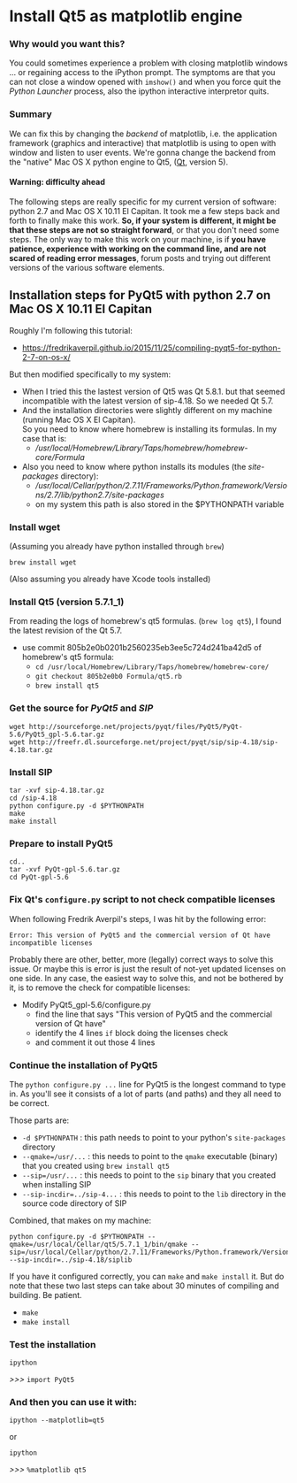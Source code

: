 # Install Qt5 as matplotlib engine

### Why would you want this?

You could sometimes experience a problem with closing matplotlib windows ... or regaining access to the iPython prompt. The symptoms are that you can not close a window opened with `imshow()` and when you force quit the _Python Launcher_ process, also the ipython interactive interpretor quits.

### Summary

We can fix this by changing the *backend* of matplotlib, i.e. the application framework (graphics and interactive) that matplotlib is using to open with window and listen to user events. We're gonna change the backend from the "native" Mac OS X python engine to Qt5, ([Qt](https://www.qt.io), version 5).

#### Warning: difficulty ahead

The following steps are really specific for my current version of software: python 2.7 and Mac OS X 10.11 El Capitan. It took me a few steps back and forth to finally make this work. **So, if your system is different, it might be that these steps are not so straight forward**, or that you don't need some steps. The only way to make this work on your machine, is if **you have patience, experience with working on the command line, and are not scared of reading error messages**, forum posts and trying out different versions of the various software elements. 

## Installation steps for PyQt5 with python 2.7 on Mac OS X 10.11 El Capitan

Roughly I'm following this tutorial:

- https://fredrikaverpil.github.io/2015/11/25/compiling-pyqt5-for-python-2-7-on-os-x/

But then modified specifically to my system:

- When I tried this the lastest version of Qt5 was Qt 5.8.1. but that seemed incompatible with the latest version of sip-4.18. So we needed Qt 5.7.
- And the installation directories were slightly different on my machine (running Mac OS X El Capitan).  
  So you need to know where homebrew is installing its formulas. In my case that is:
  - */usr/local/Homebrew/Library/Taps/homebrew/homebrew-core/Formula*
- Also you need to know where python installs its modules (the *site-packages* directory):
  - */usr/local/Cellar/python/2.7.11/Frameworks/Python.framework/Versions/2.7/lib/python2.7/site-packages*
  - on my system this path is also stored in the $PYTHONPATH variable

### Install wget

(Assuming you already have python installed through `brew`)

`brew install wget`

(Also assuming you already have Xcode tools installed)

### Install Qt5 (version 5.7.1_1)

From reading the logs of homebrew's qt5 formulas. (`brew log qt5`), I found the latest revision of the Qt 5.7. 

- use commit 805b2e0b0201b2560235eb3ee5c724d241ba42d5 of homebrew's qt5 formula:
  - `cd /usr/local/Homebrew/Library/Taps/homebrew/homebrew-core/`
  - `git checkout 805b2e0b0 Formula/qt5.rb`
  - `brew install qt5`

### Get the source for *PyQt5* and *SIP*

```
wget http://sourceforge.net/projects/pyqt/files/PyQt5/PyQt-5.6/PyQt5_gpl-5.6.tar.gz
wget http://freefr.dl.sourceforge.net/project/pyqt/sip/sip-4.18/sip-4.18.tar.gz
```

### Install SIP 

```
tar -xvf sip-4.18.tar.gz
cd /sip-4.18
python configure.py -d $PYTHONPATH
make
make install
```

### Prepare to install PyQt5

```
cd..
tar -xvf PyQt-gpl-5.6.tar.gz
cd PyQt-gpl-5.6
```

### Fix Qt's `configure.py` script to not check compatible licenses

When following Fredrik Averpil's steps, I was hit by the following error:

```
Error: This version of PyQt5 and the commercial version of Qt have incompatible licenses
```

Probably there are other, better, more (legally) correct ways to solve this issue. Or maybe this is error is just the result of not-yet updated licenses on one side. In any case, the easiest way to solve this, and not be bothered by it, is to remove the check for compatible licenses:

- Modify PyQt5_gpl-5.6/configure.py 
  - find the line that says "This version of PyQt5 and the commercial version of Qt have"
  - identify the 4 lines `if` block doing the licenses check
  - and comment it out those 4 lines

### Continue the installation of  PyQt5

The `python configure.py ...` line for PyQt5 is the longest command to type in. As you'll see it consists of a lot of parts (and paths) and they all need to be correct.

Those parts are:

- `-d $PYTHONPATH` : this path needs to point to your python's `site-packages` directory
- `--qmake=/usr/...` : this needs to point to the `qmake` executable (binary) that you created using `brew install qt5`
- `--sip=/usr/...` : this needs to point to the `sip` binary that you created when installing SIP
- `--sip-incdir=../sip-4...` : this needs to point to the `lib` directory in the source code directory of SIP

Combined, that makes on my machine:

```
python configure.py -d $PYTHONPATH --qmake=/usr/local/Cellar/qt5/5.7.1_1/bin/qmake --sip=/usr/local/Cellar/python/2.7.11/Frameworks/Python.framework/Versions/2.7/bin/sip --sip-incdir=../sip-4.18/siplib
```

If you have it configured correctly, you can `make` and `make install` it. But do note that these two last steps can take about 30 minutes of compiling and building. Be patient.

- `make`
- `make install`

### Test the installation

`ipython`

*>>>* `import PyQt5`

### And then you can use it with:

`ipython --matplotlib=qt5`

or 

`ipython`

*>>>* `%matplotlib qt5`


